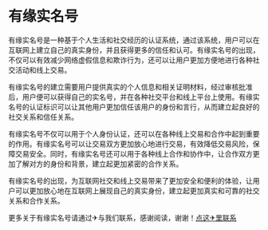 # 有缘实名号

有缘实名号是一种基于个人生活和社交经历的认证系统，通过该系统，用户可以在互联网上建立自己的真实身份，并且获得更多的信任和认可。有缘实名号的出现，不仅可以有效减少网络虚假信息和欺诈行为，还可以让用户更加方便地进行各种社交活动和线上交易。

有缘实名号的建立需要用户提供真实的个人信息和相关证明材料，经过审核批准后，用户便可以获得自己的实名号，并在各种社交平台和线上平台上使用。有缘实名号的认证标识可以让其他用户更加信任该用户的身份和言行，从而建立起良好的社交关系和信任关系。

有缘实名号不仅可以用于个人身份认证，还可以在各种线上交易和合作中起到重要的作用。有缘实名号可以让交易双方更加放心地进行交易，有效降低交易风险，保障交易安全。同时，有缘实名号还可以用于各种线上合作和协作中，让合作双方更加了解对方的身份和背景，建立起更加紧密的合作关系。

有缘实名号的出现，为互联网社交和线上交易带来了更加安全和便利的体验，让用户可以更加放心地在互联网上展现自己的真实身份，建立起更加真实和可靠的社交关系和合作关系。

更多关于有缘实名号请通过✈与我们联系，感谢阅读，谢谢！[点这✈里联系](https://abc.k02.cc)